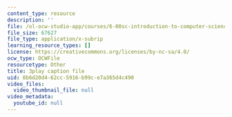 ```yaml
---
content_type: resource
description: ''
file: /ol-ocw-studio-app/courses/6-00sc-introduction-to-computer-science-and-programming-spring-2011/8b6d20d462cc5916b99ce7a365d4c490_A2WFReES8CY.vtt
file_size: 67627
file_type: application/x-subrip
learning_resource_types: []
license: https://creativecommons.org/licenses/by-nc-sa/4.0/
ocw_type: OCWFile
resourcetype: Other
title: 3play caption file
uid: 8b6d20d4-62cc-5916-b99c-e7a365d4c490
video_files:
  video_thumbnail_file: null
video_metadata:
  youtube_id: null
---
```


